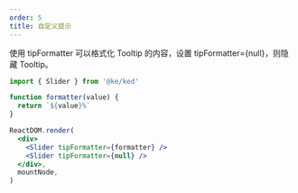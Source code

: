 ```yaml
---
order: 5
title: 自定义提示
---
```


使用 tipFormatter 可以格式化 Tooltip 的内容，设置 tipFormatter={null}，则隐藏 Tooltip。

```jsx
import { Slider } from '@ke/ked'

function formatter(value) {
  return `${value}%`
}

ReactDOM.render(
  <div>
    <Slider tipFormatter={formatter} />
    <Slider tipFormatter={null} />
  </div>,
  mountNode,
)
```
